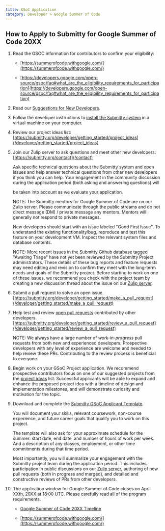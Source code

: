 ```yaml
---
title: GSoC Application
category: Developer > Google Summer of Code 
---
```


## How to Apply to Submitty for Google Summer of Code 20XX

1. Read the GSOC information for contributors to confirm your eligibility:  

   * [https://summerofcode.withgoogle.com/](https://summerofcode.withgoogle.com/)  

   * [https://developers.google.com/open-source/gsoc/faq#what_are_the_eligibility_requirements_for_participation](https://developers.google.com/open-source/gsoc/faq#what_are_the_eligibility_requirements_for_participation)

2. Read our [Suggestions for New Developers](/developer).

3. Follow the developer instructions to
   [install the Submitty system](/developer/getting_started/vm_install_using_vagrant)
   in a virtual machine on your computer.

4. Review our project ideas list:   
   [https://submitty.org/developer/getting_started/project_ideas](/developer/getting_started/project_ideas)

5. Join our Zulip server to ask questions and meet other new developers:   
   [https://submitty.org/contact](/contact)
   
   Ask specific technical questions about the Submitty system and open
   issues and help answer technical questions from other new developers if
   you think you can help.  Your engagement in the community discussion
   during the application period (both asking and answering questions) will 


   be taken into account as we evaluate your application.

   NOTE: The Submitty mentors for Google Summer of Code are on our
   Zulip server.  Please communicate through the public streams and
   do not direct message (DM) / private message any mentors. 
   Mentors will generally not respond to private messages.

   New developers should start with an issue labeled "Good First Issue".
   To understand the existing functionality/bug, reproduce and test this feature on your development VM.
   Inspect the relevant system files and database contents.


   NOTE:  More recent issues in the Submitty Github database tagged "Awaiting Triage"
   have not yet been reviewed by the Submitty Project administrators.
   These details of these bug reports and feature requests may need editing and revision
   to confirm they meet with the long-term needs and goals of the Submitty project.
   Before starting to work on one of these issues, we recommend you check with the
   project team by creating a new discussion thread about the issue on our [Zulip server](/contact).

7. Submit a pull request to solve an open issue.  
   [https://submitty.org/developer/getting_started/make_a_pull_request](/developer/getting_started/make_a_pull_request)
   
8. Help test and review [open pull requests](https://github.com/Submitty/Submitty/pulls) contributed by other developers.
   [https://submitty.org/developer/getting_started/review_a_pull_request](/developer/getting_started/review_a_pull_request)

   NOTE: We always have a large number of _work-in-progress_ pull
   requests from both new and experienced developers.  Prospective
   developers with any level of experience are welcome and needed to
   help review these PRs.  Contributing to the review process is
   beneficial to everyone.

9. Begin work on your GSoC Project application. We recommend
    prospective contributors focus on one of our suggested projects
    from the [project ideas](/developer/getting_started/project_ideas)
    list. Successful applicants will be able to expand and enhance the
    proposed project idea with a timeline of design and implementation
    milestones, and will demonstrate curiosity and motivation for the
    topic.

10. Download and complete the
    [Submitty GSoC Applicant Template](/developer/google_summer_of_code/applicant_template).
   
    You will document your skills, relevant coursework, non-course experience, and future
    career goals that qualify you to work on this project.

    The template will also ask for your approximate schedule for the
    summer: start date, end date, and number of hours of work per week.
    And a description of any classes, employment, or other time
    commitments during that time period.  

    Most importantly, you will summarize your engagement with the
    Submitty project team during the application period.  This includes
    participation in public discussions on our [Zulip server](/contact),
    authoring of new pull requests (both in progress and merged), and
    detailed and constructive reviews of PRs from other developers.


11. The application window for Google Summer of Code closes on April XXth, 20XX at 18:00 UTC.
   Please carefully read all of the program requirements.  
   
     * [Google Summer of Code 20XX Timeline](https://developers.google.com/open-source/gsoc/timeline)  

     * [https://summerofcode.withgoogle.com/](https://summerofcode.withgoogle.com/)  

